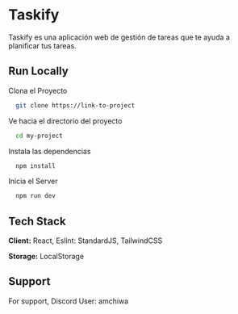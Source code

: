 
# Taskify

Taskify es una aplicación web de gestión de tareas que te ayuda a planificar tus tareas.

## Run Locally

Clona el Proyecto

```bash
  git clone https://link-to-project
```

Ve hacia el directorio del proyecto

```bash
  cd my-project
```

Instala las dependencias

```bash
  npm install
```

Inicia el Server

```bash
  npm run dev
```


## Tech Stack

**Client:** React, Eslint: StandardJS, TailwindCSS

**Storage:** LocalStorage


## Support

For support, Discord User: amchiwa

